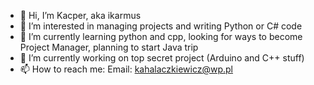 - 👋 Hi, I’m Kacper, aka ikarmus
- 👀 I’m interested in managing projects and writing Python or C# code
- 🌱 I’m currently learning python and cpp, looking for ways to become Project Manager, planning to start Java trip
- 💞️ I’m currently working on top secret project (Arduino and C++ stuff)
- 📫 How to reach me:
        Email: kahalaczkiewicz@wp.pl

<!---
ikarmus2001/ikarmus2001 is a ✨ special ✨ repository because its `README.md` (this file) appears on your GitHub profile.
You can click the Preview link to take a look at your changes.
--->
